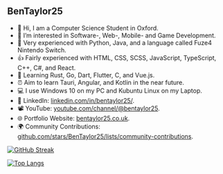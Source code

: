 ## BenTaylor25
- 👋 Hi, I am a Computer Science Student in Oxford.
- 👀 I’m interested in Software-, Web-, Mobile- and Game Development.
- 💪 Very experienced with Python, Java, and a language called Fuze4 Nintendo Switch.
- 👍 Fairly experienced with HTML, CSS, SCSS, JavaScript, TypeScript, C++, C#, and React.
- 🌱 Learning Rust, Go, Dart, Flutter, C, and Vue.js.
- ⏰ Aim to learn Tauri, Angular, and Kotlin in the near future.
- 💻 I use Windows 10 on my PC and Kubuntu Linux on my Laptop.
- 🤝 LinkedIn: <a href="https://linkedin.com/in/bentaylor25/">linkedin.com/in/bentaylor25/</a>.
- 📽️ YouTube: <a href="https://youtube.com/@bentaylor25">youtube.com/channel/@bentaylor25</a>.
- 🌐 Portfolio Website: <a href="http://bentaylor25.co.uk">bentaylor25.co.uk</a>.
- 🌍 Community Contributions: <a href="https://github.com/stars/BenTaylor25/lists/community-contributions">github.com/stars/BenTaylor25/lists/community-contributions</a>.

[![GitHub Streak](http://github-readme-streak-stats.herokuapp.com?user=BenTaylor25&theme=dark&hide_border=true&date_format=j%2Fn%5B%2FY%5D)](https://git.io/streak-stats)

[![Top Langs](https://github-readme-stats.vercel.app/api/top-langs/?username=BenTaylor25&layout=compact&theme=dark&hide_border=true&langs_count=10&count_private=true)](https://github.com/anuraghazra/github-readme-stats)


